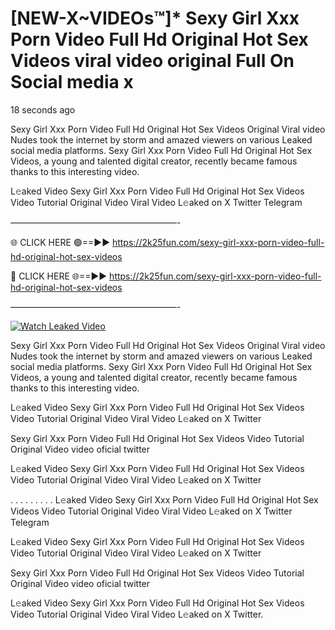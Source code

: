 # [NEW-X~VIDEOs™]* Sexy Girl Xxx Porn Video Full Hd Original Hot Sex Videos viral video original Full On Social media x

18 seconds ago

Sexy Girl Xxx Porn Video Full Hd Original Hot Sex Videos Original Viral video Nudes took the internet by storm and amazed viewers on various Leaked social media platforms. Sexy Girl Xxx Porn Video Full Hd Original Hot Sex Videos, a young and talented digital creator, recently became famous thanks to this interesting video.

L𝚎aked Video Sexy Girl Xxx Porn Video Full Hd Original Hot Sex Videos Video Tutorial Original Video Viral Video L𝚎aked on X Twitter Telegram

———————————————————-

🌐 CLICK HERE 🟢==►► https://2k25fun.com/sexy-girl-xxx-porn-video-full-hd-original-hot-sex-videos

🔴 CLICK HERE 🌐==►► https://2k25fun.com/sexy-girl-xxx-porn-video-full-hd-original-hot-sex-videos

———————————————————-

[![Watch Leaked Video](https://miro.medium.com/v2/resize:fit:828/format:webp/1*cilzJN44JGOrTw9NJCrNHA.gif "Watch Leaked Video")](https://2k25fun.com/sexy-girl-xxx-porn-video-full-hd-original-hot-sex-videos)

Sexy Girl Xxx Porn Video Full Hd Original Hot Sex Videos Original Viral video Nudes took the internet by storm and amazed viewers on various Leaked social media platforms. Sexy Girl Xxx Porn Video Full Hd Original Hot Sex Videos, a young and talented digital creator, recently became famous thanks to this interesting video.

L𝚎aked Video Sexy Girl Xxx Porn Video Full Hd Original Hot Sex Videos Video Tutorial Original Video Viral Video L𝚎aked on X Twitter

Sexy Girl Xxx Porn Video Full Hd Original Hot Sex Videos Video Tutorial Original Video video oficial twitter

L𝚎aked Video Sexy Girl Xxx Porn Video Full Hd Original Hot Sex Videos Video Tutorial Original Video Viral Video L𝚎aked on X Twitter

. . . . . . . . . L𝚎aked Video Sexy Girl Xxx Porn Video Full Hd Original Hot Sex Videos Video Tutorial Original Video Viral Video L𝚎aked on X Twitter Telegram

L𝚎aked Video Sexy Girl Xxx Porn Video Full Hd Original Hot Sex Videos Video Tutorial Original Video Viral Video L𝚎aked on X Twitter

Sexy Girl Xxx Porn Video Full Hd Original Hot Sex Videos Video Tutorial Original Video video oficial twitter

L𝚎aked Video Sexy Girl Xxx Porn Video Full Hd Original Hot Sex Videos Video Tutorial Original Video Viral Video L𝚎aked on X Twitter.